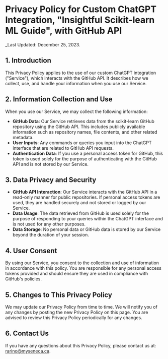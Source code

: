 # Privacy Policy for Custom ChatGPT Integration, "Insightful Scikit-learn ML Guide", with GitHub API

_Last Updated: December 25, 2023.

## 1. Introduction

This Privacy Policy applies to the use of our custom ChatGPT integration ("Service"), which interacts with the GitHub API. It describes how we collect, use, and handle your information when you use our Service.

## 2. Information Collection and Use

When you use our Service, we may collect the following information:

- **GitHub Data**: Our Service retrieves data from the scikit-learn GitHub repository using the GitHub API. This includes publicly available information such as repository names, file contents, and other related metadata.
- **User Inputs**: Any commands or queries you input into the ChatGPT interface that are related to GitHub API requests.
- **Authentication Data**: If you use a personal access token for GitHub, this token is used solely for the purpose of authenticating with the GitHub API and is not stored by our Service.

## 3. Data Privacy and Security

- **GitHub API Interaction**: Our Service interacts with the GitHub API in a read-only manner for public repositories. If personal access tokens are used, they are handled securely and not stored or logged by our Service.
- **Data Usage**: The data retrieved from GitHub is used solely for the purpose of responding to your queries within the ChatGPT interface and is not used for any other purposes.
- **Data Storage**: No personal data or GitHub data is stored by our Service beyond the duration of your session.

## 4. User Consent

By using our Service, you consent to the collection and use of information in accordance with this policy. You are responsible for any personal access tokens provided and should ensure they are used in compliance with GitHub's policies.

## 5. Changes to This Privacy Policy

We may update our Privacy Policy from time to time. We will notify you of any changes by posting the new Privacy Policy on this page. You are advised to review this Privacy Policy periodically for any changes.

## 6. Contact Us

If you have any questions about this Privacy Policy, please contact us at: rarino@myseneca.ca.

